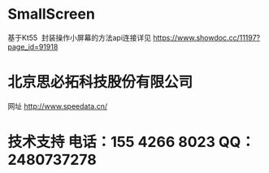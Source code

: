 # SmallScreen
基于Kt55  封装操作小屏幕的方法api连接详见
https://www.showdoc.cc/11197?page_id=91918


北京思必拓科技股份有限公司
=====================================================
网址    http://www.speedata.cn/

技术支持
	电话：155 4266 8023 
	  QQ：2480737278
=====================================================
